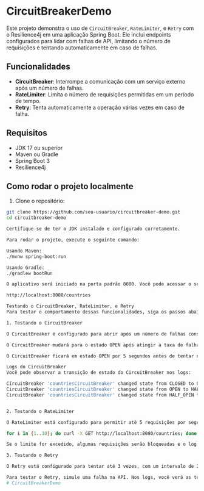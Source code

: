 # CircuitBreakerDemo

Este projeto demonstra o uso de `CircuitBreaker`, `RateLimiter`, e `Retry` com o Resilience4j em uma aplicação Spring Boot. Ele inclui endpoints configurados para lidar com falhas de API, limitando o número de requisições e tentando automaticamente em caso de falhas.

## Funcionalidades

- **CircuitBreaker**: Interrompe a comunicação com um serviço externo após um número de falhas.
- **RateLimiter**: Limita o número de requisições permitidas em um período de tempo.
- **Retry**: Tenta automaticamente a operação várias vezes em caso de falha.

## Requisitos

- JDK 17 ou superior
- Maven ou Gradle
- Spring Boot 3
- Resilience4j

## Como rodar o projeto localmente

1. Clone o repositório:

```bash
git clone https://github.com/seu-usuario/circuitbreaker-demo.git
cd circuitbreaker-demo

Certifique-se de ter o JDK instalado e configurado corretamente.

Para rodar o projeto, execute o seguinte comando:

Usando Maven:
./mvnw spring-boot:run

Usando Gradle:
./gradlew bootRun

O aplicativo será iniciado na porta padrão 8080. Você pode acessar o seguinte endpoint:

http://localhost:8080/countries

Testando o CircuitBreaker, RateLimiter, e Retry
Para testar o comportamento dessas funcionalidades, siga os passos abaixo:

1. Testando o CircuitBreaker

O CircuitBreaker é configurado para abrir após um número de falhas consecutivas. Para forçar o CircuitBreaker a abrir, você pode temporariamente alterar a URL do Feign Client para uma URL inválida ou interromper o serviço externo.

O CircuitBreaker mudará para o estado OPEN após atingir a taxa de falha configurada (50%). No estado OPEN, o fallback será acionado, retornando a mensagem "Country service unavailable".

O CircuitBreaker ficará em estado OPEN por 5 segundos antes de tentar novamente, entrando em HALF_OPEN. Se a próxima chamada for bem-sucedida, ele retornará ao estado CLOSED.

Logs do CircuitBreaker
Você pode observar a transição de estado do CircuitBreaker nos logs:

CircuitBreaker 'countriesCircuitBreaker' changed state from CLOSED to OPEN
CircuitBreaker 'countriesCircuitBreaker' changed state from OPEN to HALF_OPEN
CircuitBreaker 'countriesCircuitBreaker' changed state from HALF_OPEN to CLOSED


2. Testando o RateLimiter

O RateLimiter está configurado para permitir até 5 requisições por segundo. Para testar, faça múltiplas requisições rapidamente:

for i in {1..10}; do curl -X GET http://localhost:8080/countries; done

Se o limite for excedido, algumas requisições serão bloqueadas e o log indicará isso.

3. Testando o Retry

O Retry está configurado para tentar até 3 vezes, com um intervalo de 2 segundos entre as tentativas, em caso de falha.

Para testar o Retry, simule uma falha na API. Nos logs, você verá as tentativas de retry antes de acionar o fallback.
# CircuitBreakerDemo
